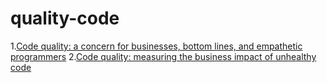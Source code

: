 # quality-code
1.[Code quality: a concern for businesses, bottom lines, and empathetic programmers](https://stackoverflow.blog/2021/10/18/code-quality-a-concern-for-businesses-bottom-lines-and-empathetic-programmers/)
2.[Code quality: measuring the business impact of unhealthy code](https://codescene.com/blog/measuring-the-business-impact-of-low-code-quality)
